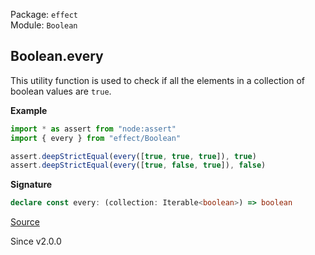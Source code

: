 Package: `effect`<br />
Module: `Boolean`<br />

## Boolean.every

This utility function is used to check if all the elements in a collection of boolean values are `true`.

**Example**

```ts
import * as assert from "node:assert"
import { every } from "effect/Boolean"

assert.deepStrictEqual(every([true, true, true]), true)
assert.deepStrictEqual(every([true, false, true]), false)
```

**Signature**

```ts
declare const every: (collection: Iterable<boolean>) => boolean
```

[Source](https://github.com/Effect-TS/effect/tree/main/packages/effect/src/Boolean.ts#L257)

Since v2.0.0